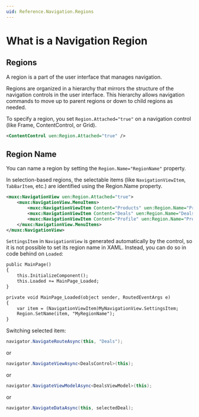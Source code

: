 ```yaml
---
uid: Reference.Navigation.Regions
---
```


# What is a Navigation Region

## Regions

A region is a part of the user interface that manages navigation.

Regions are organized in a hierarchy that mirrors the structure of the navigation controls in the user interface. This hierarchy allows navigation commands to move up to parent regions or down to child regions as needed.

To specify a region, you set `Region.Attached="true"` on a navigation control (like Frame, ContentControl, or Grid).

```xml
<ContentControl uen:Region.Attached="true" />
```

## Region Name

You can name a region by setting the `Region.Name="RegionName"` property.

In selection-based regions, the selectable items (like `NavigationViewItem`, `TabBarItem`, etc.) are identified using the Region.Name property.

```xml
<muxc:NavigationView uen:Region.Attached="true">
    <muxc:NavigationView.MenuItems>
        <muxc:NavigationViewItem Content="Products" uen:Region.Name="Products" />
        <muxc:NavigationViewItem Content="Deals" uen:Region.Name="Deals" />
        <muxc:NavigationViewItem Content="Profile" uen:Region.Name="Profile" />
    </muxc:NavigationView.MenuItems>
</muxc:NavigationView>
```

`SettingsItem` in `NavigationView` is generated automatically by the control, so it is not possible to set its region name in XAML. Instead, you can do so in code behind on `Loaded`:

```xml
public MainPage()
{
    this.InitializeComponent();
    this.Loaded += MainPage_Loaded;
}

private void MainPage_Loaded(object sender, RoutedEventArgs e)
{
    var item = (NavigationViewItem)MyNavigationView.SettingsItem;
    Region.SetName(item, "MyRegionName");
}
```

Switching selected item:

  ```csharp
  navigator.NavigateRouteAsync(this, "Deals");
  ```

  or

  ```csharp
  navigator.NavigateViewAsync<DealsControl>(this);
  ```

  or

  ```csharp
  navigator.NavigateViewModelAsync<DealsViewModel>(this);
  ```

  or

  ```csharp
  navigator.NavigateDataAsync(this, selectedDeal);
  ```
